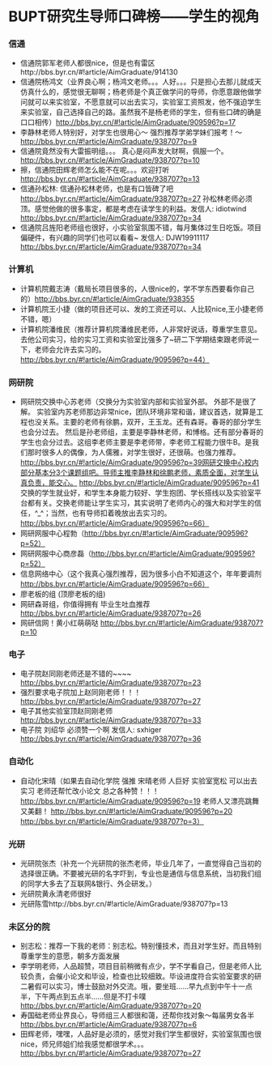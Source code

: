 # BUPT研究生导师口碑榜——学生的视角

### 信通
* 信通院郭军老师人都很nice，但是也有雷区http://bbs.byr.cn/#!article/AimGraduate/914130  
* 信通院杨鸿文（业界良心啊；杨鸿文老师。。。人好。。。只是担心去那儿就成天仿真什么的，感觉很无聊啊；杨老师是个真正做学问的导师，你愿意跟他做学问就可以来实验室，不愿意就可以出去实习，实验室工资照发，他不强迫学生来实验室，自己选择自己的路。虽然我不是杨老师的学生，但有些口碑的确是口口相传）http://bbs.byr.cn/#!article/AimGraduate/909596?p=17 
* 李静林老师人特别好，对学生也很用心～ 强烈推荐学弟学妹们报考！～ http://bbs.byr.cn/#!article/AimGraduate/938707?p=9 
* 信通院竟然没有大雷振明组。。。 真心是闷声发大财啊，佩服一个。http://bbs.byr.cn/#!article/AimGraduate/938707?p=10
* 擦，信通院田辉老师怎么能不在呢。。。欢迎打听 http://bbs.byr.cn/#!article/AimGraduate/938707?p=13
* 信通孙松林: 信通孙松林老师，也是有口皆碑了吧 http://bbs.byr.cn/#!article/AimGraduate/938707?p=27 孙松林老师必须顶。感觉他做的很多事定，都是考虑在读学生的利益。发信人: idiotwind http://bbs.byr.cn/#!article/AimGraduate/938707?p=34
* 信通院吕旌阳老师组也很好，小实验室氛围不错，每月集体过生日吃饭。项目偏硬件，有兴趣的同学们也可以看看~ 发信人: DJW19911117 http://bbs.byr.cn/#!article/AimGraduate/938707?p=34

### 计算机
* 计算机院戴志涛（戴局长项目很多的，人很nice的，学不学东西要看你自己的）http://bbs.byr.cn/#!article/AimGraduate/938355  
* 计算机院王小捷（做的项目还可以、发的工资还可以、人比较nice,王小捷老师不错，嗯）   
* 计算机院潘维民（推荐计算机院潘维民老师，人非常好说话，尊重学生意见。去他公司实习，给的实习工资和实验室比强多了~研二下学期结束跟老师说一下，老师会允许去实习的。 http://bbs.byr.cn/#!article/AimGraduate/909596?p=44）  

### 网研院
* 网研院交换中心苏老师（交换分为实验室内部和实验室外部。 外部不是很了解。 实验室内苏老师那边非常nice，团队环境非常和谐，建议首选，就算是工程也没关系。主要的老师有徐鹏，双开，王玉龙。还有森哥。春哥的部分学生也会分过去。 然后是孙老师组，主要是李静林老师，和博格。还有部分春哥的学生也会分过去。这组李老师主要是李老师带，李老师工程能力很牛B。是我们那时很多人的偶像，为人儒雅，对学生很好，还很萌。也强力推荐。 http://bbs.byr.cn/#!article/AimGraduate/909596?p=39网研交换中心校内部分基本分3个课题组吧。导师主推李静林和徐鹏老师，素质全面，对学生认真负责，能交心。 http://bbs.byr.cn/#!article/AimGraduate/909596?p=41 交换的学生就业好，和学生本身能力较好、学生抱团、学长搭线以及实验室平台都有关。交换老师能让学生实习，其实说明了老师内心的强大和对学生的信任，^_^；当然，也有导师扣着晚放出去实习的。http://bbs.byr.cn/#!article/AimGraduate/909596?p=66）  
* 网研网服中心程勃（http://bbs.byr.cn/#!article/AimGraduate/909596?p=52）
* 网研网服中心商彦磊（http://bbs.byr.cn/#!article/AimGraduate/909596?p=52）  
* 信息网络中心（这个我真心强烈推荐，因为很多小白不知道这个，年年要调剂 http://bbs.byr.cn/#!article/AimGraduate/909596?p=66） 
* 廖老板的组 (顶廖老板的组)
* 网研森哥组，你值得拥有  毕业生吐血推荐 http://bbs.byr.cn/#!article/AimGraduate/938707?p=26
* 网研信网！黄小红萌萌哒 http://bbs.byr.cn/#!article/AimGraduate/938707?p=10


### 电子
* 电子院赵同刚老师还是不错的~~~~ http://bbs.byr.cn/#!article/AimGraduate/938707?p=23
* 强烈要求电子院加上赵同刚老师！！！ http://bbs.byr.cn/#!article/AimGraduate/938707?p=27
* 电子其他实验室顶赵同刚老师  http://bbs.byr.cn/#!article/AimGraduate/938707?p=33
* 电子院 刘绍华 必须赞一个啊 发信人: sxhiger http://bbs.byr.cn/#!article/AimGraduate/938707?p=36

### 自动化
* 自动化宋晴（如果去自动化学院 强推 宋晴老师 人巨好 实验室宽松 可以出去实习 老师还帮忙改小论文 总之各种赞！！！http://bbs.byr.cn/#!article/AimGraduate/909596?p=19 老师人又漂亮跳舞又美翻！ http://bbs.byr.cn/#!article/AimGraduate/909596?p=20 http://bbs.byr.cn/#!article/AimGraduate/938707?p=3）  

### 光研
* 光研院张杰（补充一个光研院的张杰老师，毕业几年了，一直觉得自己当初的选择很正确。不要被光研的名字吓到，专业也是通信与信息系统，当初我们组的同学大多去了互联网&银行、外企研发。）  
* 光研院黄永清老师很好
* 光研陈雪http://bbs.byr.cn/#!article/AimGraduate/938707?p=13

### 未区分的院
* 别志松：推荐一下我的老师：别志松。特别懂技术，而且对学生好。而且特别尊重学生的意愿，朝多方面发展
* 李学明老师，人品超赞，项目目前稍微有点少，学不学看自己，但是老师人比较负责，会催小论文和毕设，检查也比较细致。毕设进度符合实验室要求的研二暑假可以实习，博士鼓励对外交流。哦，要坐班……早九点到中午十一点半，下午两点到五点半……但是不打卡噗  http://bbs.byr.cn/#!article/AimGraduate/938707?p=20
* 寿国础老师业界良心，导师组三人都很和蔼，还帮你找对象～每届男女各半 http://bbs.byr.cn/#!article/AimGraduate/938707?p=6
* 田辉老师，嘿嘿，人品好是必须的，感觉对我们学生都很好，实验室氛围也很nice，师兄师姐们给我感觉都很学术。。。 http://bbs.byr.cn/#!article/AimGraduate/938707?p=27


